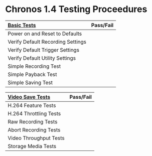 Chronos 1.4 Testing Proceedures
===============================

| [Basic Tests](BASIC.md)           | Pass/Fail |
|:--------------------------------- | --------- |
| Power on and Reset to Defaults    |           |
| Verify Default Recording Settings |           |
| Verify Default Trigger Settings   |           |
| Verify Default Utility Settings   |           |
| Simple Recording Test             |           |
| Simple Payback Test               |           |
| Simple Saving Test                |           |

| [Video Save Tests](VIDEOSAVE.md)  | Pass/Fail |
|:--------------------------------- | --------- |
| H.264 Feature Tests               |           |
| H.264 Throttling Tests            |           |
| Raw Recording Tests               |           |
| Abort Recording Tests             |           |
| Video Throughput Tests            |           |
| Storage Media Tests               |           |